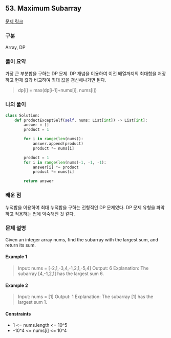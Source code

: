 ## 53. Maximum Subarray

[문제 링크](https://leetcode.com/problems/maximum-subarray)

### 구분

Array, DP

### 풀이 요약

가장 큰 부분합을 구하는 DP 문제. DP 개념을 이용하여 이전 배열까지의 최대합을 저장하고 현재 값과 비교하여 최대 값을 갱신해나가면 된다.

> dp[i] = max(dp[i-1]+nums[i], nums[i])

### 나의 풀이

```python
class Solution:
    def productExceptSelf(self, nums: List[int]) -> List[int]:
        answer = []
        product = 1

        for i in range(len(nums)):
            answer.append(product)
            product *= nums[i]

        product = 1
        for i in range(len(nums)-1, -1, -1):
            answer[i] *= product
            product *= nums[i]

        return answer
```

### 배운 점

누적합을 이용하여 최대 누적합을 구하는 전형적인 DP 문제였다. DP 문제 유형을 파악하고 적용하는 법에 익숙해진 것 같다.

### 문제 설명

Given an integer array nums, find the subarray with the largest sum, and return its sum.

<h4>Example 1</h4>

> Input: nums = [-2,1,-3,4,-1,2,1,-5,4]
> Output: 6
> Explanation: The subarray [4,-1,2,1] has the largest sum 6.

<h4>Example 2</h4>

> Input: nums = [1]
> Output: 1
> Explanation: The subarray [1] has the largest sum 1.

<h4>Constraints</h4>

- 1 <= nums.length <= 10^5
- -10^4 <= nums[i] <= 10^4

